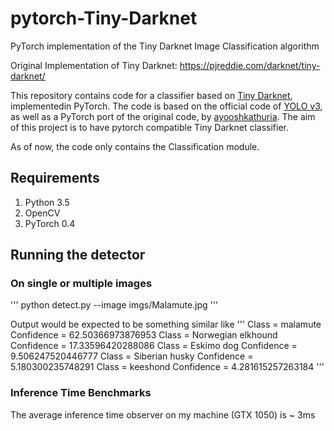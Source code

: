 # pytorch-Tiny-Darknet
PyTorch implementation of the Tiny Darknet Image Classification algorithm 

Original Implementation of Tiny Darknet: https://pjreddie.com/darknet/tiny-darknet/

This repository contains code for a classifier based on [Tiny Darknet](https://pjreddie.com/darknet/tiny-darknet/), implementedin PyTorch. The code is based on the official code of [YOLO v3](https://github.com/pjreddie/darknet), as well as a PyTorch 
port of the original code, by [ayooshkathuria](https://github.com/ayooshkathuria/pytorch-yolo-v3). The aim of this project is to have pytorch compatible Tiny Darknet classifier. 

As of now, the code only contains the Classification module.

## Requirements
1. Python 3.5
2. OpenCV
3. PyTorch 0.4

## Running the detector

### On single or multiple images

'''
python detect.py --image imgs/Malamute.jpg 
'''

Output would be expected to be something similar like 
'''
Class = malamute  Confidence = 62.50366973876953
Class = Norwegian elkhound  Confidence = 17.33596420288086
Class = Eskimo dog  Confidence = 9.506247520446777
Class = Siberian husky  Confidence = 5.180300235748291
Class = keeshond  Confidence = 4.281615257263184
'''

### Inference Time Benchmarks

The average inference time observer on my machine (GTX 1050) is ~ 3ms